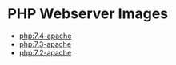 # PHP Webserver Images

* [php:7.4-apache](https://hub.docker.com/_/php?tab=tags&page=1&name=7.4-apache)
* [php:7.3-apache](https://hub.docker.com/_/php?tab=tags&page=1&name=7.3-apache)
* [php:7.2-apache](https://hub.docker.com/_/php?tab=tags&page=1&name=7.2-apache)